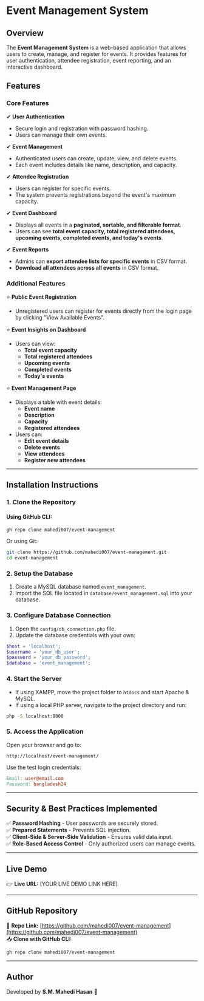 # **Event Management System**

## **Overview**
The **Event Management System** is a web-based application that allows users to create, manage, and register for events. It provides features for user authentication, attendee registration, event reporting, and an interactive dashboard.

## **Features**

### **Core Features**
✔ **User Authentication**  
- Secure login and registration with password hashing.  
- Users can manage their own events.  

✔ **Event Management**  
- Authenticated users can create, update, view, and delete events.  
- Each event includes details like name, description, and capacity.  

✔ **Attendee Registration**  
- Users can register for specific events.  
- The system prevents registrations beyond the event's maximum capacity.  

✔ **Event Dashboard**  
- Displays all events in a **paginated, sortable, and filterable format**.  
- Users can see **total event capacity, total registered attendees, upcoming events, completed events, and today's events**.  

✔ **Event Reports**  
- Admins can **export attendee lists for specific events** in CSV format.  
- **Download all attendees across all events** in CSV format.  

### **Additional Features**
⭐ **Public Event Registration**  
- Unregistered users can register for events directly from the login page by clicking "View Available Events".  

⭐ **Event Insights on Dashboard**  
- Users can view:  
  - **Total event capacity**  
  - **Total registered attendees**  
  - **Upcoming events**  
  - **Completed events**  
  - **Today's events**  

⭐ **Event Management Page**  
- Displays a table with event details:  
  - **Event name**  
  - **Description**  
  - **Capacity**  
  - **Registered attendees**  
- Users can:  
  - **Edit event details**  
  - **Delete events**  
  - **View attendees**  
  - **Register new attendees**  

---

## **Installation Instructions**

### **1. Clone the Repository**
#### Using GitHub CLI:
```bash
gh repo clone mahedi007/event-management
```
Or using Git:
```bash
git clone https://github.com/mahedi007/event-management.git
cd event-management
```

### **2. Setup the Database**
1. Create a MySQL database named `event_management`.
2. Import the SQL file located in `database/event_management.sql` into your database.

### **3. Configure Database Connection**
1. Open the `config/db_connection.php` file.
2. Update the database credentials with your own:

```php
$host = 'localhost'; 
$username = 'your_db_user'; 
$password = 'your_db_password'; 
$database = 'event_management'; 
```

### **4. Start the Server**
- If using XAMPP, move the project folder to `htdocs` and start Apache & MySQL.
- If using a local PHP server, navigate to the project directory and run:

```bash
php -S localhost:8000
```

### **5. Access the Application**
Open your browser and go to:
```
http://localhost/event-management/
```

Use the test login credentials:
```makefile
Email: user@email.com  
Password: bangladesh24  
```

---

## **Security & Best Practices Implemented**
✅ **Password Hashing** - User passwords are securely stored.  
✅ **Prepared Statements** - Prevents SQL injection.  
✅ **Client-Side & Server-Side Validation** - Ensures valid data input.  
✅ **Role-Based Access Control** - Only authorized users can manage events.  

---

## **Live Demo**
👉 **Live URL:** [YOUR LIVE DEMO LINK HERE]

---

## **GitHub Repository**
🔗 **Repo Link:** [https://github.com/mahedi007/event-management](https://github.com/mahedi007/event-management)  
📥 **Clone with GitHub CLI:**
```bash
gh repo clone mahedi007/event-management
```

---

## **Author**
Developed by **S.M. Mahedi Hasan** 🚀
